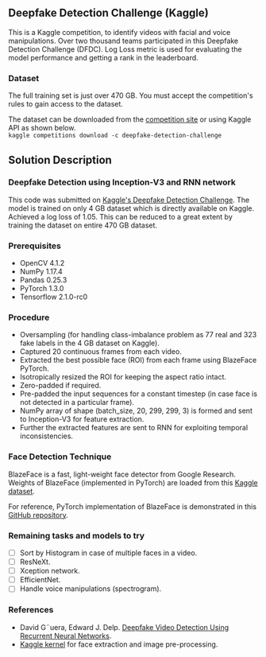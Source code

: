 ## Deepfake Detection Challenge (Kaggle)
This is a Kaggle competition, to identify videos with facial and voice manipulations. Over two thousand teams participated in this Deepfake Detection Challenge (DFDC). Log Loss metric is used for evaluating the model performance and getting a rank in the leaderboard.

### Dataset
The full training set is just over 470 GB. You must accept the competition's rules to gain access to the dataset.

The dataset can be downloaded from the [competition site](https://www.kaggle.com/c/deepfake-detection-challenge/data) or using Kaggle API as shown below.<br>
```kaggle competitions download -c deepfake-detection-challenge```

## Solution Description

### Deepfake Detection using Inception-V3 and RNN network

This code was submitted on [Kaggle's Deepfake Detection Challenge](https://www.kaggle.com/c/deepfake-detection-challenge). The model is trained on only 4 GB dataset which is directly available on Kaggle. Achieved a log loss of 1.05. This can be reduced to a great extent by training the dataset on entire 470 GB dataset.

### Prerequisites
- OpenCV 4.1.2
- NumPy 1.17.4
- Pandas 0.25.3
- PyTorch 1.3.0
- Tensorflow 2.1.0-rc0

### Procedure
- Oversampling (for handling class-imbalance problem as 77 real and 323 fake labels in the 4 GB dataset on Kaggle).
- Captured 20 continuous frames from each video.
- Extracted the best possible face (ROI) from each frame using BlazeFace PyTorch.
- Isotropically resized the ROI for keeping the aspect ratio intact.
- Zero-padded if required.
- Pre-padded the input sequences for a constant timestep (in case face is not detected in a particular frame).
- NumPy array of shape (batch_size, 20, 299, 299, 3) is formed and sent to Inception-V3 for feature extraction.
- Further the extracted features are sent to RNN for exploiting temporal inconsistencies.

### Face Detection Technique
BlazeFace is a fast, light-weight face detector from Google Research.<br>
Weights of BlazeFace (implemented in PyTorch) are loaded from this [Kaggle dataset](https://www.kaggle.com/humananalog/blazeface-pytorch).

For reference, PyTorch implementation of BlazeFace is demonstrated in this [GitHub repository](https://github.com/hollance/BlazeFace-PyTorch).

### Remaining tasks and models to try
- [ ] Sort by Histogram in case of multiple faces in a video. 
- [ ] ResNeXt.
- [ ] Xception network.
- [ ] EfficientNet.
- [ ] Handle voice manipulations (spectrogram).

### References
- David G¨uera, Edward J. Delp. [Deepfake Video Detection Using Recurrent Neural Networks](https://arxiv.org/abs/1609.07910).
- [Kaggle kernel](https://www.kaggle.com/c/deepfake-detection-challenge/notebooks) for face extraction and image pre-processing.
